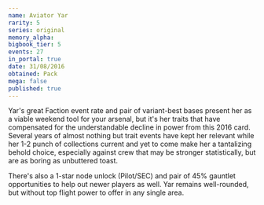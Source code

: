 ```yaml
---
name: Aviator Yar
rarity: 5
series: original
memory_alpha:
bigbook_tier: 5
events: 27
in_portal: true
date: 31/08/2016
obtained: Pack
mega: false
published: true
---
```


Yar's great Faction event rate and pair of variant-best bases present her as a viable weekend tool for your arsenal, but it's her traits that have compensated for the understandable decline in power from this 2016 card. Several years of almost nothing but trait events have kept her relevant while her 1-2 punch of collections current and yet to come make her a tantalizing behold choice, especially against crew that may be stronger statistically, but are as boring as unbuttered toast.

There's also a 1-star node unlock (Pilot/SEC) and pair of 45% gauntlet opportunities to help out newer players as well. Yar remains well-rounded, but without top flight power to offer in any single area.
